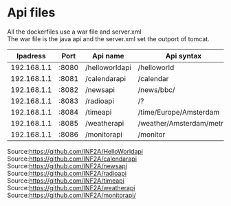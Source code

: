 # Api files

All the dockerfiles use a war file and server.xml<br/>
The war file is the java api and the server.xml set the outport of tomcat.


Ipadress | Port | Api name | Api syntax
--- | --- | --- | ---
192.168.1.1|	:8080 |	/helloworldapi |	/helloworld
192.168.1.1|	:8081 |	/calendarapi | /calendar
192.168.1.1|  :8082 | /newsapi | /news/bbc/	
192.168.1.1|	:8083 | /radioapi |	/?
192.168.1.1|	:8084 | /timeapi | /time/Europe/Amsterdam
192.168.1.1|	:8085 | /weatherapi |	/weather/Amsterdam/metric
192.168.1.1|  :8086 | /monitorapi | /monitor

Source:https://github.com/INF2A/HelloWorldapi <br/>
Source:https://github.com/INF2A/calendarapi <br/>
Source:https://github.com/INF2A/newsapi <br/>
Source:https://github.com/INF2A/radioapi <br/>
Source:https://github.com/INF2A/timeapi <br/>
Source:https://github.com/INF2A/weatherapi <br/>
Source:https://github.com/INF2A/monitorapi/<br/>
